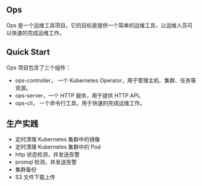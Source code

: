 ## Ops

Ops 是一个运维工具项目。它的目标是提供一个简单的运维工具，让运维人员可以快速的完成运维工作。

## Quick Start

Ops 项目包含了三个组件：

- ops-controller， 一个 Kubernetes Operator，用于管理主机、集群、任务等资源。
- ops-server，一个 HTTP 服务，用于提供 HTTP API。
- ops-cli， 一个命令行工具，用于快速的完成运维工作。

## 生产实践

- 定时清理 Kubernetes 集群中的镜像
- 定时清理 Kubernetes 集群中的 Pod
- http 状态检测，并发送告警
- promql 检测，并发送告警
- 集群备份
- S3 文件下载上传
